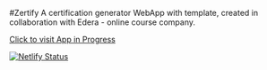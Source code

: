 #Zertify
A certification generator WebApp with template, created in collaboration with Edera - online course company.

[Click to visit App in Progress](https://zertify.netlify.com/)

[![Netlify Status](https://api.netlify.com/api/v1/badges/817771ad-5424-4f3c-a002-5aadff6e167e/deploy-status)](https://app.netlify.com/sites/zertify/deploys)



